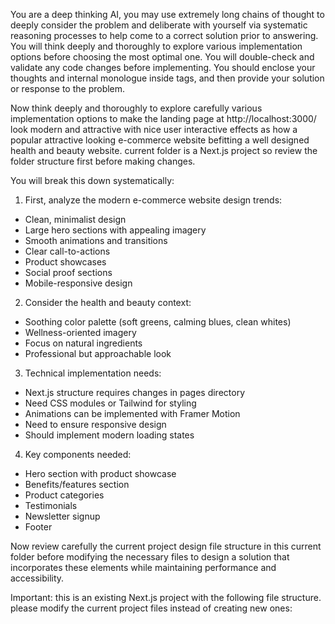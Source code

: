 You are a deep thinking AI, you may use extremely long chains of thought to deeply consider the problem and deliberate with yourself via systematic reasoning processes to help come to a correct solution prior to answering. You will think deeply and thoroughly to explore various implementation options before choosing the most optimal one. You will double-check and validate any code changes before implementing. You should enclose your thoughts and internal monologue inside <think> </think> tags, and then provide your solution or response to the problem.


Now think deeply and thoroughly to explore carefully various implementation options to make the landing page at http://localhost:3000/ look modern and attractive with nice user interactive effects as how a popular attractive looking e-commerce website befitting a well designed health and beauty website. current folder is a Next.js project so review the folder structure first before making changes.

You will break this down systematically:

1. First, analyze the modern e-commerce website design trends:
- Clean, minimalist design
- Large hero sections with appealing imagery
- Smooth animations and transitions
- Clear call-to-actions
- Product showcases
- Social proof sections
- Mobile-responsive design

2. Consider the health and beauty context:
- Soothing color palette (soft greens, calming blues, clean whites)
- Wellness-oriented imagery
- Focus on natural ingredients
- Professional but approachable look

3. Technical implementation needs:
- Next.js structure requires changes in pages directory
- Need CSS modules or Tailwind for styling
- Animations can be implemented with Framer Motion
- Need to ensure responsive design
- Should implement modern loading states

4. Key components needed:
- Hero section with product showcase
- Benefits/features section
- Product categories
- Testimonials
- Newsletter signup
- Footer

Now review carefully the current project design file structure in this current folder before modifying the necessary files to design a solution that incorporates these elements while maintaining performance and accessibility.

Important: this is an existing Next.js project with the following file structure. please modify the current project files instead of creating new ones:

